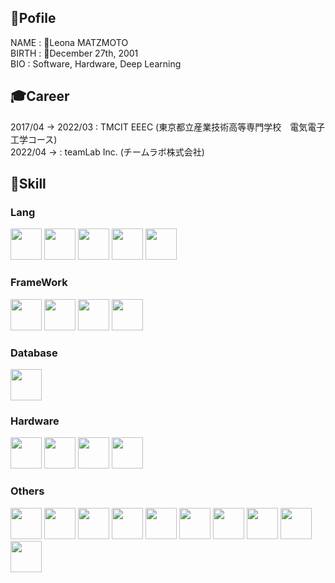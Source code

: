 ## 🦖Pofile
NAME    : 👻Leona MATZMOTO
<br>
BIRTH   : 🎂December 27th, 2001
<br>
BIO     : Software, Hardware, Deep Learning

## 🎓Career
2017/04 → 2022/03     : TMCIT EEEC (東京都立産業技術高等専門学校　電気電子工学コース)
<br>
2022/04 →      : teamLab Inc. (チームラボ株式会社)

## 🧠Skill
### Lang
<img src="https://user-images.githubusercontent.com/69725322/199580443-5c42fc65-4624-46e9-a0cc-2e650989307f.svg" height=50px /> <img src="https://user-images.githubusercontent.com/69725322/199583254-7578a907-1454-4cc8-b237-fb35decb58a0.svg" height=50px /> <img src="https://user-images.githubusercontent.com/69725322/199580327-3382101d-6b75-4269-bcec-f9e15fe16605.svg" height=50px/> <img src="https://user-images.githubusercontent.com/69725322/199587238-f903caa4-abc8-4b95-8520-ee4e701c33cb.svg" height=50px/> <img src="https://user-images.githubusercontent.com/69725322/199587357-ef2f3e0e-fda4-4807-86be-6501fe76bf3b.svg" height=50px/>

### FrameWork
<img src="https://user-images.githubusercontent.com/69725322/199580604-9ea6ffd1-074c-4f15-8675-fcb1ef2f80bc.svg" height=50px /> <img src="https://user-images.githubusercontent.com/69725322/199582061-6e86784a-7824-4478-871f-7196535f432e.svg" height=50px /> <img src="https://user-images.githubusercontent.com/69725322/199582657-a8a9a062-862c-4919-9bbc-f7d7336d94fd.svg" height=50px /> <img src="https://user-images.githubusercontent.com/69725322/199582892-acf4f111-159b-4694-9300-c2e27b45bd08.svg" height=50px /> 

### Database
<img src="https://user-images.githubusercontent.com/69725322/199589940-c6349dd2-b0e7-408d-bfcf-6bd7d587f386.svg" height=50px />


### Hardware
<img src="https://www.openrtm.org/openrtm/sites/default/files/6341/NV_JETSON_TX1_LOGO4.png" height=50px /> <img src="https://user-images.githubusercontent.com/69725322/199580770-3db21660-cab8-4874-988f-a4a662f7d317.svg" height=50px /> <img src="https://docs.m5stack.com/assets/m5logo2022.svg" height=50px /> <img src="https://user-images.githubusercontent.com/69725322/199581713-9df15d5f-9552-4771-a442-4ec36a84dac0.svg" height=50px />

### Others
<img src="https://user-images.githubusercontent.com/69725322/199588368-4c0c3152-762d-4c21-ac69-adc18db004d5.svg" height=50px /> <img src="https://user-images.githubusercontent.com/69725322/199581161-b9b9eab1-8793-49d9-b07b-ce4b30867781.svg" height=50px /> <img src="https://user-images.githubusercontent.com/69725322/199578414-ff68edf6-d020-4604-9ec6-49a0edaf1a19.png" height=50px /> <img src="https://upload.wikimedia.org/wikipedia/commons/thumb/b/b9/VoTT_logo.svg/2558px-VoTT_logo.svg.png" height=50px /> <img src="https://prtimes.jp/data/corp/85839/logo/pc-39d3d42692e592cb6c40797982d20d21-e42563c40ae39d1d803ac44c6a2a26d2.png" height=50px /> <img src="https://www.techmediatoday.com/wp-content/uploads/2020/09/Eagle_2017_lockup_500x248.png" height=50px /> <img src="https://upload.wikimedia.org/wikipedia/commons/thumb/9/92/LaTeX_logo.svg/2560px-LaTeX_logo.svg.png" height=50px /> <img src="https://upload.wikimedia.org/wikipedia/commons/thumb/2/21/Matlab_Logo.png/667px-Matlab_Logo.png" height=50px /> <img src="https://sourceforge.net/p/gnuplot/patches/_discuss/thread/dd8a7c1b/630c/attachment/icon.svg" height=50px /> <img src="https://ngspice.sourceforge.io/images/nglogo.jpg" height=50px />



